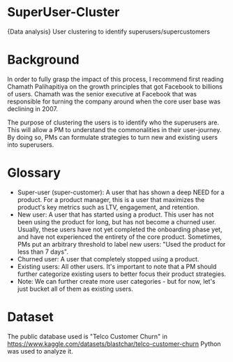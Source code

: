 # SuperUser-Cluster
{Data analysis} User clustering to identify superusers/supercustomers

# Background
In order to fully grasp the impact of this process, I recommend first reading Chamath Palihapitiya on the growth principles that got Facebook to billions of users.
Chamath was the senior executive at Facebook that was responsible for turning the company around when the core user base was declining in 2007.

The purpose of clustering the users is to identify who the superusers are. This will allow a PM to understand the commonalities in their user-journey. By doing so, PMs can formulate strategies to turn new and existing users into superusers.

# Glossary
 - Super-user (super-customer): A user that has shown a deep NEED for a product. For a product manager, this is a user that maximizes the product's key metrics such as LTV, engagement, and retention.
 - New user: A user that has started using a product. This user has not been using the product for long, but has not become a churned user. Usually, these users have not yet completed the onboarding phase yet, and have not experienced the entirety of the core product. Sometimes, PMs put an arbitrary threshold to label new users: "Used the product for less than 7 days".
 - Churned user: A user that completely stopped using a product.
 - Existing users: All other users. It's important to note that a PM should further categorize existing users to better focus their product strategies.
 - Note: We can further create more user categories - but for now, let's just bucket all of them as existing users.

# Dataset
The public database used is "Telco Customer Churn" in https://www.kaggle.com/datasets/blastchar/telco-customer-churn
Python was used to analyze it.

